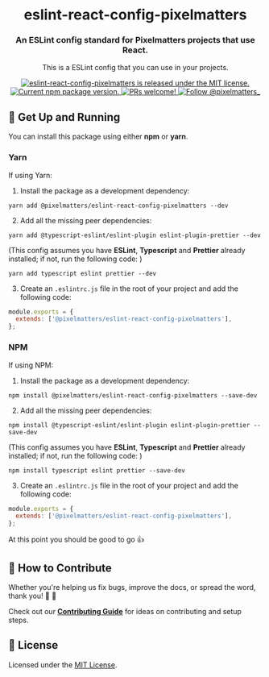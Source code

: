 <h1 align="center">
  eslint-react-config-pixelmatters
</h1>

<h3 align="center">
  An ESLint config standard for Pixelmatters projects that use React.
</h3>

<p align="center">
This is a ESLint config that you can use in your projects.
</p>

<p align="center">
  <a href="https://github.com/Pixelmatters/eslint-react-config-pixelmatters/blob/master/LICENSE">
    <img src="https://img.shields.io/badge/license-MIT-blue.svg" alt="eslint-react-config-pixelmatters is released under the MIT license." />
  </a>
  <a href="https://www.npmjs.com/package/@pixelmatters/eslint-react-config-pixelmatters">
    <img src="https://img.shields.io/npm/v/@pixelmatters/eslint-react-config-pixelmatters.svg" alt="Current npm package version." />
  </a>
  <a href="https://github.com/Pixelmatters/eslint-react-config-pixelmatters/blob/master/CONTRIBUTING.md">
    <img src="https://img.shields.io/badge/PRs-welcome-brightgreen.svg" alt="PRs welcome!" />
  </a>
  <a href="https://twitter.com/intent/follow?screen_name=pixelmatters_">
    <img src="https://img.shields.io/twitter/follow/pixelmatters_.svg?label=Follow%20@pixelmatters_" alt="Follow @pixelmatters_" />
  </a>
</p>

## 🚀 Get Up and Running

You can install this package using either **npm** or **yarn**.

### **Yarn**

If using Yarn:

1. Install the package as a development dependency:

```shell
yarn add @pixelmatters/eslint-react-config-pixelmatters --dev
```

2. Add all the missing peer dependencies:

```shell
yarn add @typescript-eslint/eslint-plugin eslint-plugin-prettier --dev
```

(This config assumes you have **ESLint**, **Typescript** and **Prettier** already installed; if not, run the following code: )

``` shell
yarn add typescript eslint prettier --dev
```

3. Create an `.eslintrc.js`  file in the root of your project and add the following code:

``` js
module.exports = {
  extends: ['@pixelmatters/eslint-react-config-pixelmatters'],
};
```

### **NPM**

If using NPM:

1. Install the package as a development dependency:

```shell
npm install @pixelmatters/eslint-react-config-pixelmatters --save-dev
```

2. Add all the missing peer dependencies:

```shell
npm install @typescript-eslint/eslint-plugin eslint-plugin-prettier --save-dev
```

(This config assumes you have **ESLint**, **Typescript** and **Prettier** already installed; if not, run the following code: )

``` shell
npm install typescript eslint prettier --save-dev
```

3. Create an `.eslintrc.js`  file in the root of your project and add the following code:

``` js
module.exports = {
  extends: ['@pixelmatters/eslint-react-config-pixelmatters'],
};
```

At this point you should be good to go 👍

## 🤝 How to Contribute

Whether you're helping us fix bugs, improve the docs, or spread the word, thank you! 💪 🧡

Check out our [**Contributing Guide**](https://github.com/Pixelmatters/eslint-react-config-pixelmatters/blob/master/CONTRIBUTING.md) for ideas on contributing and setup steps.

## :memo: License

Licensed under the [MIT License](./LICENSE).
